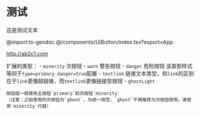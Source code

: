 # 测试

这是测试文本

@import:ts-gendoc @/components/UiButton/index.tsx?export=App

<http://ab2c1.com>

 扩展的类型：
    - `minority` 次按钮
    - `warn` 警告按钮
    - `danger` 危险按钮 该类型样式等同于`type=primary danger=true`配置
    - `textlink` 链接文本类型，和`link`的区别在于`link`更像超链接，而`textlink`更像链接型按钮
    - `ghostLight`

    按钮组一般使用主按钮`primary`和次按钮`minority`
    （注意：之前使用的次按钮为`ghost`，为统一规范，`ghost`不再推荐为次按钮使用，请使用`minority`代替）

